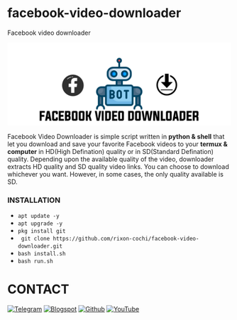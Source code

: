 # facebook-video-downloader

Facebook video downloader

![](https://github.com/rixon-cochi/facebook-video-downloader/blob/main/IMG/20210208_211755.jpg)

Facebook Video Downloader is simple script written in **python & shell** that let you download and save your favorite Facebook videos to your **termux & computer** in HD(High Defination) quality or in SD(Standard Defination) quality.
Depending upon the available quality of the video, downloader extracts HD quality and SD quality video links. You can choose to download whichever you want. However, in some cases, the only quality available is SD.

### INSTALLATION

* ` apt update -y `
* ` apt upgrade -y `
* ` pkg install git `
* ` git clone https://github.com/rixon-cochi/facebook-video-downloader.git`
* ` bash install.sh `
* ` bash run.sh `

# CONTACT
[![Telegram](https://img.shields.io/badge/TELEGRAM-CHANNEL-red?style=for-the-badge&logo=telegram)](https://t.me/techcochihack)
[![Blogspot](https://img.shields.io/badge/WEBSITE-VISIT-yellow?style=for-the-badge&logo=blogger)](https://techcoch.blogspot.com)
[![Github](https://img.shields.io/badge/Github-TECH--COCHI-green?style=for-the-badge&logo=github)](https://github.com/rixon-cochi)
[![YouTube](https://img.shields.io/badge/youtube-TECH--COCHI-red?style=for-the-badge&logo=youtube)](https://www.youtube.com/channel/UCdUnJ0qjDZ-psQYtgyoEl9Q)
